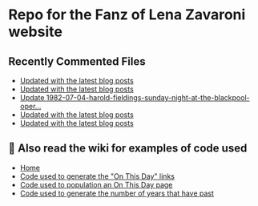 # Repo for the Fanz of Lena Zavaroni website

## Recently Commented Files
<!-- BLOG-POST-LIST:START -->
- [Updated with the latest blog posts](https://github.com/FanzOfLenaZavaroni/fanzoflenazavaroni.github.io/commit/684758edfbe4a9b4777b7a41b7ecdfac29991d55)
- [Updated with the latest blog posts](https://github.com/FanzOfLenaZavaroni/fanzoflenazavaroni.github.io/commit/4315cc76b79aea9538c0d080efec36eb46972f76)
- [Update 1982-07-04-harold-fieldings-sunday-night-at-the-blackpool-oper…](https://github.com/FanzOfLenaZavaroni/fanzoflenazavaroni.github.io/commit/440511632c8f6a6357dcd031dfd78fbf2d4f8aa2)
- [Updated with the latest blog posts](https://github.com/FanzOfLenaZavaroni/fanzoflenazavaroni.github.io/commit/2cb0d34182f3887223fd8859b4f384c1f6a78517)
- [Updated with the latest blog posts](https://github.com/FanzOfLenaZavaroni/fanzoflenazavaroni.github.io/commit/3d5c30156091b2a147362b7cd3c4d7cf10af2255)
<!-- BLOG-POST-LIST:END -->

## :notebook: Also read the wiki for examples of code used
* [Home](https://github.com/FanzOfLenaZavaroni/fanzoflenazavaroni.github.io/wiki)
* [Code used to generate the "On This Day" links](https://github.com/FanzOfLenaZavaroni/fanzoflenazavaroni.github.io/wiki/On-This-Day-Code)
* [Code used to population an On This Day page](https://github.com/FanzOfLenaZavaroni/fanzoflenazavaroni.github.io/wiki/Code-used-to-population-an-On-This-Day-page)
* [Code used to generate the number of years that have past](https://github.com/FanzOfLenaZavaroni/fanzoflenazavaroni.github.io/wiki/Number-of-years-gone-by-code)
